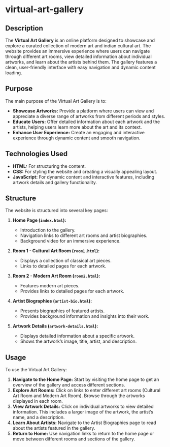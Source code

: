 # virtual-art-gallery

## Description
The **Virtual Art Gallery** is an online platform designed to showcase and explore a curated collection of modern art and indian cultural art. The website provides an immersive experience where users can navigate through different art rooms, view detailed information about individual artworks, and learn about the artists behind them. The gallery features a clean, user-friendly interface with easy navigation and dynamic content loading.

## Purpose
The main purpose of the Virtual Art Gallery is to:
- **Showcase Artworks:** Provide a platform where users can view and appreciate a diverse range of artworks from different periods and styles.
- **Educate Users:** Offer detailed information about each artwork and the artists, helping users learn more about the art and its context.
- **Enhance User Experience:** Create an engaging and interactive experience through dynamic content and smooth navigation.

   
## Technologies Used
- **HTML:** For structuring the content.
- **CSS:** For styling the website and creating a visually appealing layout.
- **JavaScript:** For dynamic content and interactive features, including artwork details and gallery functionality.
  

## Structure
The website is structured into several key pages:
1. **Home Page (`index.html`):**
   - Introduction to the gallery.
   - Navigation links to different art rooms and artist biographies.
   - Background video for an immersive experience.

2. **Room 1 - Cultural Art Room (`room1.html`):**
   - Displays a collection of classical art pieces.
   - Links to detailed pages for each artwork.

3. **Room 2 - Modern Art Room (`room2.html`):**
   - Features modern art pieces.
   - Provides links to detailed pages for each artwork.

4. **Artist Biographies (`artist-bio.html`):**
   - Presents biographies of featured artists.
   - Provides background information and insights into their work.

5. **Artwork Details (`artwork-details.html`):**
   - Displays detailed information about a specific artwork.
   - Shows the artwork’s image, title, artist, and description.

## Usage
To use the Virtual Art Gallery:
1. **Navigate to the Home Page:** Start by visiting the home page to get an overview of the gallery and access different sections.
2. **Explore Art Rooms:** Click on links to enter different art rooms (Cultural Art Room and Modern Art Room). Browse through the artworks displayed in each room.
3. **View Artwork Details:** Click on individual artworks to view detailed information. This includes a larger image of the artwork, the artist’s name, and a description.
4. **Learn About Artists:** Navigate to the Artist Biographies page to read about the artists featured in the gallery.
5. **Return to Home:** Use navigation links to return to the home page or move between different rooms and sections of the gallery.


